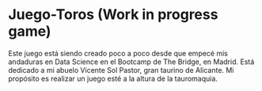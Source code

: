 # Juego-Toros (Work in progress game)
Este juego está siendo creado poco a poco desde que empecé mis andaduras en Data Science en el Bootcamp de The Bridge, en Madrid.
Está dedicado a mi abuelo Vicente Sol Pastor, gran taurino de Alicante.
Mi propósito es realizar un juego esté a la altura de la tauromaquia.

